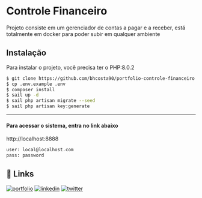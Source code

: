 
# Controle Financeiro

Projeto consiste em um gerenciador de contas a pagar e a receber, está totalmente em docker para poder subir em qualquer ambiente


## Instalação

Para instalar o projeto, você precisa ter o PHP:8.0.2

```bash
$ git clone https://github.com/bhcosta90/portfolio-controle-financeiro.git
$ cp .env.example .env
$ composer install
$ sail up -d
$ sail php artisan migrate --seed
$ sail php artisan key:generate
```

-----

#### Para acessar o sistema, entra no link abaixo
http://localhost:8888

```bash
user: local@localhost.com
pass: password
```
## 🔗 Links
[![portfolio](https://img.shields.io/badge/my_portfolio-000?style=for-the-badge&logo=ko-fi&logoColor=white)](https://github.com/bhcosta90?tab=repositories&q=portfolio&type=source&language=&sort=)
[![linkedin](https://img.shields.io/badge/linkedin-0A66C2?style=for-the-badge&logo=linkedin&logoColor=white)](https://www.linkedin.com/in/bhcosta90/)
[![twitter](https://img.shields.io/badge/twitter-1DA1F2?style=for-the-badge&logo=twitter&logoColor=white)](https://twitter.com/bhcosta90)
